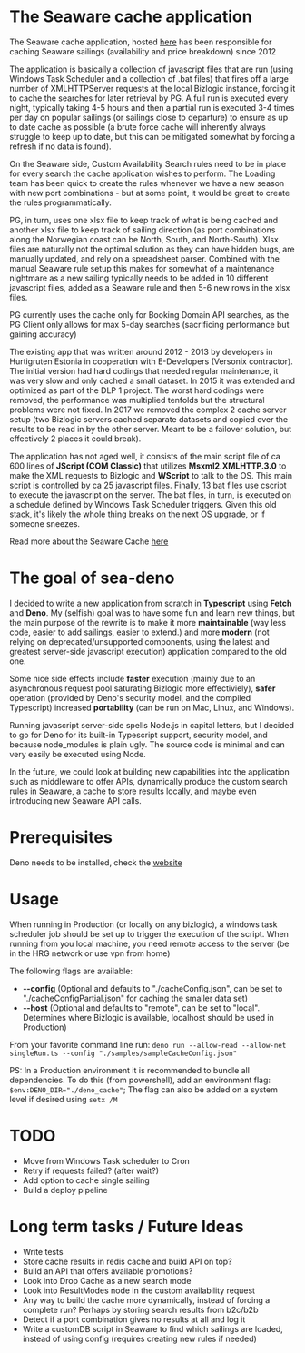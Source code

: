 # The Seaware cache application
The Seaware cache application, hosted [here](https://bitbucket.org/hurtigruteninternal/bizlogic_cache/) has been responsible for caching Seaware sailings (availability and price breakdown) since 2012

The application is basically a collection of javascript files that are run (using Windows Task Scheduler and a collection of .bat files) that fires off a large number of XMLHTTPServer requests at the local Bizlogic instance, forcing it to cache the searches for later retrieval by PG. A full run is executed every night, typically taking 4-5 hours and then a partial run is executed 3-4 times per day on popular sailings (or sailings close to departure) to ensure as up to date cache as possible (a brute force cache will inherently always struggle to keep up to date, but this can be mitigated somewhat by forcing a refresh if no data is found).

On the Seaware side, Custom Availability Search rules need to be in place for every search the cache application wishes to perform. The Loading team has been quick to create the rules whenever we have a new season with new port combinations - but at some point, it would be great to create the rules programmatically.

PG, in turn, uses one xlsx file to keep track of what is being cached and another xlsx file to keep track of sailing direction (as port combinations along the Norwegian coast can be North, South, and North-South). Xlsx files are naturally not the optimal solution as they can have hidden bugs, are manually updated, and rely on a spreadsheet parser. Combined with the manual Seaware rule setup this makes for somewhat of a maintenance nightmare as a new sailing typically needs to be added in 10 different javascript files, added as a Seaware rule and then 5-6 new rows in the xlsx files.

PG currently uses the cache only for Booking Domain API searches, as the PG Client only allows for max 5-day searches (sacrificing performance but gaining accuracy)

The existing app that was written around 2012 - 2013 by developers in Hurtigruten Estonia in cooperation with E-Developers (Versonix contractor). The initial version had hard codings that needed regular maintenance, it was very slow and only cached a small dataset. In 2015 it was extended and optimized as part of the DLP 1 project. The worst hard codings were removed, the performance was multiplied tenfolds but the structural problems were not fixed. In 2017 we removed the complex 2 cache server setup (two Bizlogic servers cached separate datasets and copied over the results to be read in by the other server. Meant to be a failover solution, but effectively 2 places it could break).

The application has not aged well, it consists of the main script file of ca 600 lines of **JScript (COM Classic)** that utilizes **Msxml2.XMLHTTP.3.0** to make the XML requests to Bizlogic and **WScript** to talk to the OS. This main script is controlled by ca 25 javascript files. Finally, 13 bat files use cscript to execute the javascript on the server. The bat files, in turn, is executed on a schedule defined by Windows Task Scheduler triggers. Given this old stack, it's likely the whole thing breaks on the next OS upgrade, or if someone sneezes.

Read more about the Seaware Cache [here](https://versonix.atlassian.net/wiki/spaces/PublicDocs/pages/10289154/Availability+Cache)

# The goal of sea-deno
I decided to write a new application from scratch in **Typescript** using **Fetch** and **Deno**. My (selfish) goal was to have some fun and learn new things, but the main purpose of the rewrite is to make it more **maintainable** (way less code, easier to add sailings, easier to extend.) and more **modern** (not relying on deprecated/unsupported components, using the latest and greatest server-side javascript execution) application compared to the old one. 

Some nice side effects include **faster** execution (mainly due to an asynchronous request pool saturating Bizlogic more effectiviely), **safer** operation (provided by Deno's security model, and the compiled Typescript) increased **portability** (can be run on Mac, Linux, and Windows).

Running javascript server-side spells Node.js in capital letters, but I decided to go for Deno for its built-in Typescript support, security model, and because node_modules is plain ugly. The source code is minimal and can very easily be executed using Node.

In the future, we could look at building new capabilities into the application such as middleware to offer APIs, dynamically produce the custom search rules in Seaware, a cache to store results locally, and maybe even introducing new Seaware API calls.

# Prerequisites
Deno needs to be installed, check the [website](https://deno.land/)

# Usage

When running in Production (or locally on any bizlogic), a windows task scheduler job should be set up to trigger the execution of the script. When running from you local machine, you need remote access to the server (be in the HRG network or use vpn from home)

The following flags are available: 
* **--config** (Optional and defaults to "./cacheConfig.json", can be set to "./cacheConfigPartial.json" for caching the smaller data set)
* **--host** (Optional and defaults to "remote", can be set to "local". Determines where Bizlogic is available, localhost should be used in Production)

From your favorite command line run: ```deno run --allow-read --allow-net singleRun.ts --config "./samples/sampleCacheConfig.json"```

PS: In a Production environment it is recommended to bundle all dependencies. To do this (from powershell), add an environment flag: ```$env:DENO_DIR="./deno_cache"```;
The flag can also be added on a system level if desired using ```setx /M```

# TODO
* Move from Windows Task scheduler to Cron
* Retry if requests failed? (after wait?)
* Add option to cache single sailing
* Build a deploy pipeline

# Long term tasks / Future Ideas
* Write tests
* Store cache results in redis cache and build API on top?
* Build an API that offers available promotions?
* Look into Drop Cache as a new search mode
* Look into ResultModes node in the custom availability request 
* Any way to build the cache more dynamically, instead of forcing a complete run? Perhaps by storing search results from b2c/b2b
* Detect if a port combination gives no results at all and log it
* Write a customDB script in Seaware to find which sailings are loaded, instead of using config (requires creating new rules if needed)